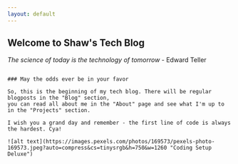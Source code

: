 ```yaml
---
layout: default
---
```


## Welcome to Shaw's Tech Blog

*The science of today is the technology of tomorrow* - Edward Teller

~~~~~~~~~~~~~~~~~~~~~~~~~~~~~~~~~~~~~~~~~~~~~~~~~~~~~~~~~~~~~~~~~~~~~~~~

### May the odds ever be in your favor

So, this is the beginning of my tech blog. There will be regular blogposts in the "Blog" section, 
you can read all about me in the "About" page and see what I'm up to in the "Projects" section.

I wish you a grand day and remember - the first line of code is always the hardest. Cya!

![alt text](https://images.pexels.com/photos/169573/pexels-photo-169573.jpeg?auto=compress&cs=tinysrgb&h=750&w=1260 "Coding Setup Deluxe")